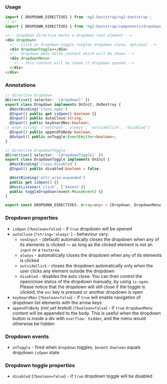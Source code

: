 ### Usage
```typescript
import { DROPDOWN_DIRECTIVES } from 'ng2-bootstrap/ng2-bootstrap';
// or
import { DROPDOWN_DIRECTIVES } from 'ng2-bootstrap/components/dropdown';
```

```html
<!-- dropdown directive marks a dropdown root element -->
<div dropdown>
  <!-- click on dropdown-toggle toogles dropdown state, optional -->
  <div dropdownToggle></div>
  <!-- dropdown-menu holds content which will be shown -->
  <div dropdownMenu>
    <!-- this content will be shown if dropdown opened -->
  </div>
</div>
```

### Annotations
```typescript
// directive Dropdown
@Directive({ selector: '[dropdown]' })
export class Dropdown implements OnInit, OnDestroy {
  @HostBinding('class.open')
  @Input() public get isOpen():boolean {}
  @Input() public autoClose:string;
  @Input() public keyboardNav:boolean;
// enum string: ['nonInput', always', 'outsideClick', 'disabled']
  @Input() public appendToBody:boolean;
  @Output() public onToggle:EventEmitter<boolean>;
}

// directive DropdownToggle
@Directive({ selector: '[dropdownToggle]' })
export class DropdownToggle implements OnInit {
  @HostBinding('class.disabled')
  @Input() public disabled:boolean = false;

  @HostBinding('attr.aria-expanded')
  public get isOpen() {}
  @HostListener('click', ['$event'])
  public toggleDropdown(event:MouseEvent) {}
}

export const DROPDOWN_DIRECTIVES: Array<any> = [Dropdown, DropdownMenu, DropdownToggle];
```

### Dropdown properties
- `isOpen` (`?boolean=false`) - if `true` dropdown will be opened
- `autoClose` (`?string='always'`) - behaviour vary:
    * `nonInput` - (default) automatically closes the dropdown when any of its elements is clicked — as long as the clicked element is not an `input` or a `textarea`.
    * `always` - automatically closes the dropdown when any of its elements is clicked
    * `outsideClick` - closes the dropdown automatically only when the user clicks any element outside the dropdown
    * `disabled` - disables the auto close. You can then control the open/close status of the dropdown manually, by using `is-open`. Please notice that the dropdown will still close if the toggle is clicked, the `esc` key is pressed or another dropdown is open
- `keyboardNav` (`?boolean=false`) - if `true` will enable navigation of dropdown list elements with the arrow keys
- `appendToBody` (*not yet tested*) (`?boolean=false`) - if `true` `dropdownMenu` content will be appended to the body. This is useful when the dropdown button is inside a div with `overflow: hidden`, and the menu would otherwise be hidden

### Dropdown events
- `onToggle` - fired when `dropdown` toggles, `$event:boolean` equals dropdown `isOpen` state

### Dropdown toggle properties
- `disabled` (`?boolean=false`) - if `true` dropdown toggle will be disabled

